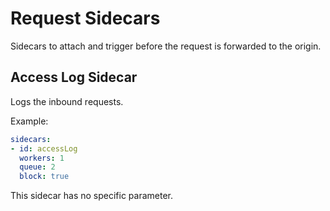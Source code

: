 # Request Sidecars
Sidecars to attach and trigger before the request is forwarded to the origin.

## Access Log Sidecar
Logs the inbound requests.

Example:
```yaml
sidecars:
- id: accessLog
  workers: 1
  queue: 2
  block: true
```

This sidecar has no specific parameter.